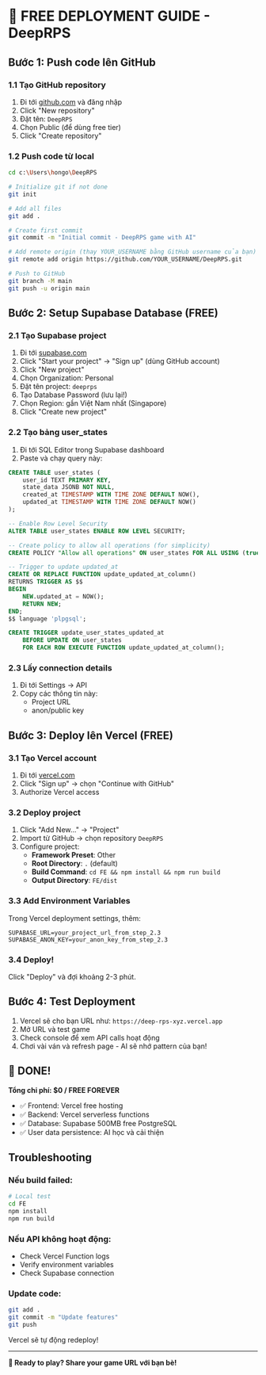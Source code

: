 # 🚀 FREE DEPLOYMENT GUIDE - DeepRPS

## Bước 1: Push code lên GitHub

### 1.1 Tạo GitHub repository
1. Đi tới [github.com](https://github.com) và đăng nhập
2. Click "New repository"
3. Đặt tên: `DeepRPS` 
4. Chọn Public (để dùng free tier)
5. Click "Create repository"

### 1.2 Push code từ local
```bash
cd c:\Users\hongo\DeepRPS

# Initialize git if not done
git init

# Add all files
git add .

# Create first commit
git commit -m "Initial commit - DeepRPS game with AI"

# Add remote origin (thay YOUR_USERNAME bằng GitHub username của bạn)
git remote add origin https://github.com/YOUR_USERNAME/DeepRPS.git

# Push to GitHub
git branch -M main
git push -u origin main
```

## Bước 2: Setup Supabase Database (FREE)

### 2.1 Tạo Supabase project
1. Đi tới [supabase.com](https://supabase.com)
2. Click "Start your project" → "Sign up" (dùng GitHub account)
3. Click "New project"
4. Chọn Organization: Personal
5. Đặt tên project: `deeprps`
6. Tạo Database Password (lưu lại!)
7. Chọn Region: gần Việt Nam nhất (Singapore)
8. Click "Create new project"

### 2.2 Tạo bảng user_states
1. Đi tới SQL Editor trong Supabase dashboard
2. Paste và chạy query này:

```sql
CREATE TABLE user_states (
    user_id TEXT PRIMARY KEY,
    state_data JSONB NOT NULL,
    created_at TIMESTAMP WITH TIME ZONE DEFAULT NOW(),
    updated_at TIMESTAMP WITH TIME ZONE DEFAULT NOW()
);

-- Enable Row Level Security
ALTER TABLE user_states ENABLE ROW LEVEL SECURITY;

-- Create policy to allow all operations (for simplicity)
CREATE POLICY "Allow all operations" ON user_states FOR ALL USING (true);

-- Trigger to update updated_at
CREATE OR REPLACE FUNCTION update_updated_at_column()
RETURNS TRIGGER AS $$
BEGIN
    NEW.updated_at = NOW();
    RETURN NEW;
END;
$$ language 'plpgsql';

CREATE TRIGGER update_user_states_updated_at 
    BEFORE UPDATE ON user_states 
    FOR EACH ROW EXECUTE FUNCTION update_updated_at_column();
```

### 2.3 Lấy connection details
1. Đi tới Settings → API
2. Copy các thông tin này:
   - Project URL
   - anon/public key

## Bước 3: Deploy lên Vercel (FREE)

### 3.1 Tạo Vercel account
1. Đi tới [vercel.com](https://vercel.com)
2. Click "Sign up" → chọn "Continue with GitHub"
3. Authorize Vercel access

### 3.2 Deploy project
1. Click "Add New..." → "Project"
2. Import từ GitHub → chọn repository `DeepRPS`
3. Configure project:
   - **Framework Preset**: Other
   - **Root Directory**: `.` (default)
   - **Build Command**: `cd FE && npm install && npm run build`
   - **Output Directory**: `FE/dist`

### 3.3 Add Environment Variables
Trong Vercel deployment settings, thêm:
```
SUPABASE_URL=your_project_url_from_step_2.3
SUPABASE_ANON_KEY=your_anon_key_from_step_2.3
```

### 3.4 Deploy!
Click "Deploy" và đợi khoảng 2-3 phút.

## Bước 4: Test Deployment

1. Vercel sẽ cho bạn URL như: `https://deep-rps-xyz.vercel.app`
2. Mở URL và test game
3. Check console để xem API calls hoạt động
4. Chơi vài ván và refresh page - AI sẽ nhớ pattern của bạn!

## 🎉 DONE! 

**Tổng chi phí: $0 / FREE FOREVER**

- ✅ Frontend: Vercel free hosting
- ✅ Backend: Vercel serverless functions  
- ✅ Database: Supabase 500MB free PostgreSQL
- ✅ User data persistence: AI học và cải thiện

## Troubleshooting

### Nếu build failed:
```bash
# Local test
cd FE
npm install
npm run build
```

### Nếu API không hoạt động:
- Check Vercel Function logs
- Verify environment variables
- Check Supabase connection

### Update code:
```bash
git add .
git commit -m "Update features"
git push
```
Vercel sẽ tự động redeploy!

---

**🚀 Ready to play? Share your game URL với bạn bè!**